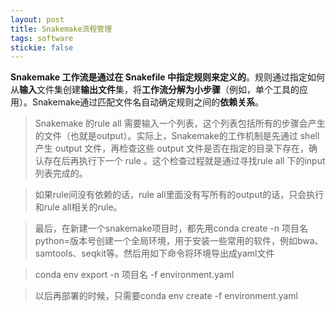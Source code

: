 ```yaml
---
layout: post
title: Snakemake流程管理
tags: software
stickie: false
---
```


**Snakemake 工作流是通过在 Snakefile 中指定规则来定义的**。规则通过指定如何从**输入**文件集创建**输出文件**集，将**工作流分解为小步骤**（例如，单个工具的应用）。Snakemake通过匹配文件名自动确定规则之间的**依赖关系**。

> Snakemake 的rule all 需要输入一个列表，这个列表包括所有的步骤会产生的文件（也就是output）。实际上，Snakemake的工作机制是先通过 shell 产生 output 文件，再检查这些 output 文件是否在指定的目录下存在，确认存在后再执行下一个 rule 。这个检查过程就是通过寻找rule all 下的input 列表完成的。

> 如果rule间没有依赖的话，rule all里面没有写所有的output的话，只会执行和rule all相关的rule。

> 最后，在新建一个snakemake项目时，都先用conda create -n 项目名 python=版本号创建一个全局环境，用于安装一些常用的软件，例如bwa、samtools、seqkit等。然后用如下命令将环境导出成yaml文件

> conda env export -n 项目名 -f environment.yaml

> 以后再部署的时候，只需要conda env create -f environment.yaml